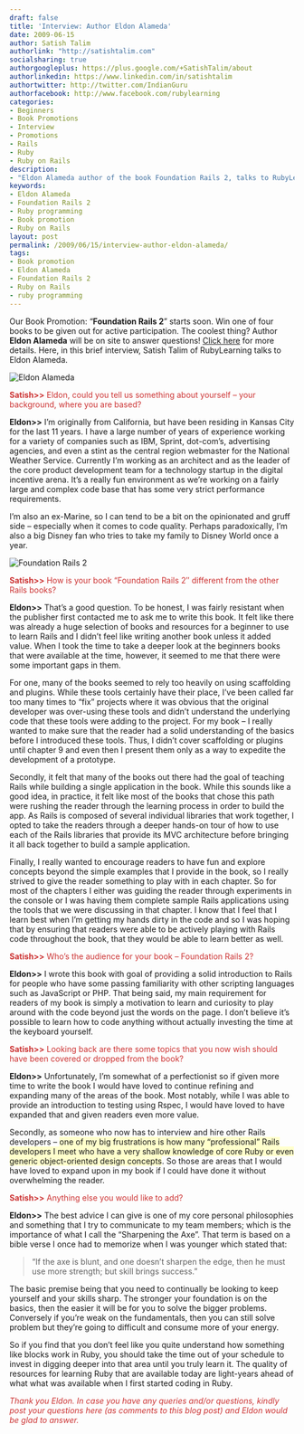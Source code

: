 ```yaml
---
draft: false
title: 'Interview: Author Eldon Alameda'
date: 2009-06-15
author: Satish Talim
authorlink: "http://satishtalim.com"
socialsharing: true
authorgoogleplus: https://plus.google.com/+SatishTalim/about
authorlinkedin: https://www.linkedin.com/in/satishtalim
authortwitter: http://twitter.com/IndianGuru
authorfacebook: http://www.facebook.com/rubylearning
categories:
- Beginners
- Book Promotions
- Interview
- Promotions
- Rails
- Ruby
- Ruby on Rails
description:
- "Eldon Alameda author of the book Foundation Rails 2, talks to RubyLearning."
keywords:
- Eldon Alameda
- Foundation Rails 2
- Ruby programming
- Book promotion
- Ruby on Rails
layout: post
permalink: /2009/06/15/interview-author-eldon-alameda/
tags:
- Book promotion
- Eldon Alameda
- Foundation Rails 2
- Ruby on Rails
- ruby programming
---
```


<div>
  <p class="alert">
    Our Book Promotion: &#8220;<strong>Foundation Rails 2</strong>&#8221; starts soon. Win one of four books to be given out for active participation. The coolest thing? Author <b>Eldon Alameda</b> will be on site to answer questions! <a href="http://rubylearning.com/blog/2009/06/10/book-promotion-foundation-rails-2/">Click here</a> for more details. Here, in this brief interview, Satish Talim of RubyLearning talks to Eldon Alameda.
  </p>
  
  <p>
    <img class="alignright" title="Eldon Alameda" src="http://rubylearning.com/images/ealameda.jpg" alt="Eldon Alameda" />
  </p>
  
  <p>
    <span style="color:#CC3333;"><strong>Satish>></strong> Eldon, could you tell us something about yourself &#8211; your background, where you are based?</span>
  </p>
  
  <p>
    <strong>Eldon>></strong> I&#8217;m originally from California, but have been residing in Kansas City for the last 11 years. I have a large number of years of experience working for a variety of companies such as IBM, Sprint, dot-com&#8217;s, advertising agencies, and even a stint as the central region webmaster for the National Weather Service. Currently I&#8217;m working as an architect and as the leader of the core product development team for a technology startup in the digital incentive arena. It&#8217;s a really fun environment as we&#8217;re working on a fairly large and complex code base that has some very strict performance requirements.
  </p>
  
  <p>
    I&#8217;m also an ex-Marine, so I can tend to be a bit on the opinionated and gruff side &#8211; especially when it comes to code quality. Perhaps paradoxically, I&#8217;m also a big Disney fan who tries to take my family to Disney World once a year.
  </p>
  
  <p>
    <img class="alignright" title="Foundation Rails 2" src="http://rubylearning.com/images/medallion.jpg" alt="Foundation Rails 2" />
  </p>
  
  <p>
    <span style="color:#CC3333;"><strong>Satish>></strong> How is your book &#8220;Foundation Rails 2&#8243; different from the other Rails books?</span>
  </p>
  
  <p>
    <strong>Eldon>></strong> That&#8217;s a good question. To be honest, I was fairly resistant when the publisher first contacted me to ask me to write this book. It felt like there was already a huge selection of books and resources for a beginner to use to learn Rails and I didn&#8217;t feel like writing another book unless it added value. When I took the time to take a deeper look at the beginners books that were available at the time, however, it seemed to me that there were some important gaps in them.
  </p>
  
  <p>
    For one, many of the books seemed to rely too heavily on using scaffolding and plugins. While these tools certainly have their place, I&#8217;ve been called far too many times to &#8220;fix&#8221; projects where it was obvious that the original developer was over-using these tools and didn&#8217;t understand the underlying code that these tools were adding to the project. For my book &#8211; I really wanted to make sure that the reader had a solid understanding of the basics before I introduced these tools. Thus, I didn&#8217;t cover scaffolding or plugins until chapter 9 and even then I present them only as a way to expedite the development of a prototype.
  </p>
  
  <p>
    Secondly, it felt that many of the books out there had the goal of teaching Rails while building a single application in the book. While this sounds like a good idea, in practice, it felt like most of the books that chose this path were rushing the reader through the learning process in order to build the app. As Rails is composed of several individual libraries that work together, I opted to take the readers through a deeper hands-on tour of how to use each of the Rails libraries that provide its MVC architecture before bringing it all back together to build a sample application.
  </p>
  
  <p>
    Finally, I really wanted to encourage readers to have fun and explore concepts beyond the simple examples that I provide in the book, so I really strived to give the reader something to play with in each chapter. So for most of the chapters I either was guiding the reader through experiments in the console or I was having them complete sample Rails applications using the tools that we were discussing in that chapter. I know that I feel that I learn best when I&#8217;m getting my hands dirty in the code and so I was hoping that by ensuring that readers were able to be actively playing with Rails code throughout the book, that they would be able to learn better as well.
  </p>
  
  <p>
    <span style="color:#CC3333;"><strong>Satish>></strong> Who’s the audience for your book &#8211; Foundation Rails 2?</span>
  </p>
  
  <p>
    <strong>Eldon>></strong> I wrote this book with goal of providing a solid introduction to Rails for people who have some passing familiarity with other scripting languages such as JavaScript or PHP. That being said, my main requirement for readers of my book is simply a motivation to learn and curiosity to play around with the code beyond just the words on the page. I don&#8217;t believe it&#8217;s possible to learn how to code anything without actually investing the time at the keyboard yourself.
  </p>
  
  <p>
    <span style="color:#CC3333;"><strong>Satish>></strong> Looking back are there some topics that you now wish should have been covered or dropped from the book?</span>
  </p>
  
  <p>
    <strong>Eldon>></strong> Unfortunately, I&#8217;m somewhat of a perfectionist so if given more time to write the book I would have loved to continue refining and expanding many of the areas of the book. Most notably, while I was able to provide an introduction to testing using Rspec, I would have loved to have expanded that and given readers even more value.
  </p>
  
  <p>
    Secondly, as someone who now has to interview and hire other Rails developers &#8211; <span style="background-color: #FFFFCC;">one of my big frustrations is how many &#8220;professional&#8221; Rails developers I meet who have a very shallow knowledge of core Ruby or even generic object-oriented design concepts</span>. So those are areas that I would have loved to expand upon in my book if I could have done it without overwhelming the reader.
  </p>
  
  <p>
    <span style="color:#CC3333;"><strong>Satish>></strong> Anything else you would like to add?</span>
  </p>
  
  <p>
    <strong>Eldon>></strong> The best advice I can give is one of my core personal philosophies and something that I try to communicate to my team members; which is the importance of what I call the &#8220;Sharpening the Axe&#8221;. That term is based on a bible verse I once had to memorize when I was younger which stated that:
  </p>
  
  <blockquote>
    <p>
      &#8220;If the axe is blunt, and one doesn&#8217;t sharpen the edge, then he must use more strength; but skill brings success.&#8221;
    </p>
  </blockquote>
  
  <p>
    The basic premise being that you need to continually be looking to keep yourself and your skills sharp. The stronger your foundation is on the basics, then the easier it will be for you to solve the bigger problems. Conversely if you&#8217;re weak on the fundamentals, then you can still solve problem but they&#8217;re going to difficult and consume more of your energy.
  </p>
  
  <p>
    So if you find that you don&#8217;t feel like you quite understand how something like blocks work in Ruby, you should take the time out of your schedule to invest in digging deeper into that area until you truly learn it. The quality of resources for learning Ruby that are available today are light-years ahead of what what was available when I first started coding in Ruby.
  </p>
  
  <p>
    <span style="color:#CC3333;"><em>Thank you Eldon. In case you have any queries and/or questions, kindly post your questions here (as comments to this blog post) and Eldon would be glad to answer.</em></span>
  </p>
</div>

